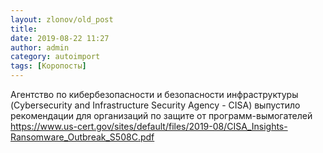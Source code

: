 ```yaml
---
layout: zlonov/old_post
title: 
date: 2019-08-22 11:27
author: admin
category: autoimport
tags: [Коропосты]
---
```


Агентство по кибербезопасности и безопасности инфраструктуры (Cybersecurity and Infrastructure Security Agency - CISA) выпустило рекомендации для организаций по защите от программ-вымогателей <a href="https://www.us-cert.gov/ncas/current-activity/2019/08/21/cisa-insights-ransomware-outbreak">https://www.us-cert.gov/sites/default/files/2019-08/CISA_Insights-Ransomware_Outbreak_S508C.pdf</a>

